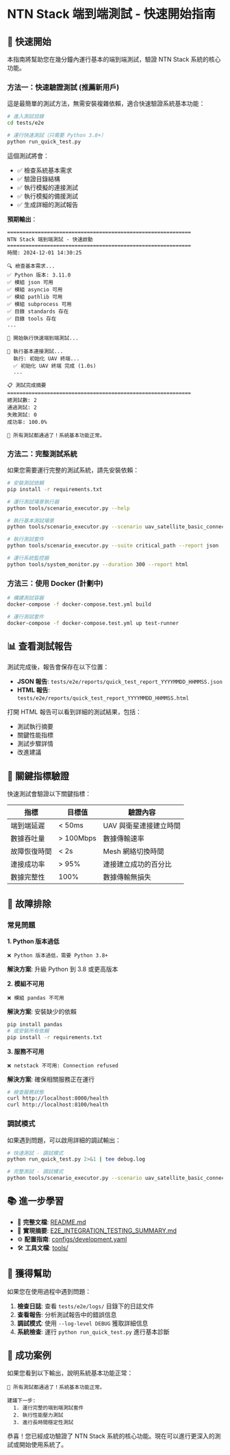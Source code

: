 # NTN Stack 端到端測試 - 快速開始指南

## 🚀 快速開始

本指南將幫助您在幾分鐘內運行基本的端到端測試，驗證 NTN Stack 系統的核心功能。

### 方法一：快速驗證測試 (推薦新用戶)

這是最簡單的測試方法，無需安裝複雜依賴，適合快速驗證系統基本功能：

```bash
# 進入測試目錄
cd tests/e2e

# 運行快速測試（只需要 Python 3.8+）
python run_quick_test.py
```

這個測試將會：

-   ✅ 檢查系統基本需求
-   ✅ 驗證目錄結構
-   ✅ 執行模擬的連接測試
-   ✅ 執行模擬的備援測試
-   ✅ 生成詳細的測試報告

**預期輸出**：

```
============================================================
NTN Stack 端到端測試 - 快速啟動
============================================================
時間: 2024-12-01 14:30:25

🔍 檢查基本需求...
✅ Python 版本: 3.11.0
✅ 模組 json 可用
✅ 模組 asyncio 可用
✅ 模組 pathlib 可用
✅ 模組 subprocess 可用
✅ 目錄 standards 存在
✅ 目錄 tools 存在
...

🚀 開始執行快速端到端測試...

🔗 執行基本連接測試...
  執行: 初始化 UAV 終端...
  ✅ 初始化 UAV 終端 完成 (1.0s)
  ...

📋 測試完成摘要
============================================================
總測試數: 2
通過測試: 2
失敗測試: 0
成功率: 100.0%

🎉 所有測試都通過了！系統基本功能正常。
```

### 方法二：完整測試系統

如果您需要運行完整的測試系統，請先安裝依賴：

```bash
# 安裝測試依賴
pip install -r requirements.txt

# 運行測試場景執行器
python tools/scenario_executor.py --help

# 執行基本測試場景
python tools/scenario_executor.py --scenario uav_satellite_basic_connectivity --report html

# 執行測試套件
python tools/scenario_executor.py --suite critical_path --report json

# 運行系統監控器
python tools/system_monitor.py --duration 300 --report html
```

### 方法三：使用 Docker (計劃中)

```bash
# 構建測試容器
docker-compose -f docker-compose.test.yml build

# 運行測試套件
docker-compose -f docker-compose.test.yml up test-runner
```

## 📊 查看測試報告

測試完成後，報告會保存在以下位置：

-   **JSON 報告**: `tests/e2e/reports/quick_test_report_YYYYMMDD_HHMMSS.json`
-   **HTML 報告**: `tests/e2e/reports/quick_test_report_YYYYMMDD_HHMMSS.html`

打開 HTML 報告可以看到詳細的測試結果，包括：

-   測試執行摘要
-   關鍵性能指標
-   測試步驟詳情
-   改進建議

## 🎯 關鍵指標驗證

快速測試會驗證以下關鍵指標：

| 指標         | 目標值    | 驗證內容               |
| ------------ | --------- | ---------------------- |
| 端到端延遲   | < 50ms    | UAV 與衛星連接建立時間 |
| 數據吞吐量   | > 100Mbps | 數據傳輸速率           |
| 故障恢復時間 | < 2s      | Mesh 網絡切換時間      |
| 連接成功率   | > 95%     | 連接建立成功的百分比   |
| 數據完整性   | 100%      | 數據傳輸無損失         |

## 🔧 故障排除

### 常見問題

**1. Python 版本過低**

```
❌ Python 版本過低，需要 Python 3.8+
```

**解決方案**: 升級 Python 到 3.8 或更高版本

**2. 模組不可用**

```
❌ 模組 pandas 不可用
```

**解決方案**: 安裝缺少的依賴

```bash
pip install pandas
# 或安裝所有依賴
pip install -r requirements.txt
```

**3. 服務不可用**

```
❌ netstack 不可用: Connection refused
```

**解決方案**: 確保相關服務正在運行

```bash
# 檢查服務狀態
curl http://localhost:8000/health
curl http://localhost:8100/health
```

### 調試模式

如果遇到問題，可以啟用詳細的調試輸出：

```bash
# 快速測試 - 調試模式
python run_quick_test.py 2>&1 | tee debug.log

# 完整測試 - 調試模式
python tools/scenario_executor.py --scenario uav_satellite_basic_connectivity --log-level DEBUG
```

## 📚 進一步學習

-   📖 **完整文檔**: [README.md](README.md)
-   🔬 **實現摘要**: [E2E_INTEGRATION_TESTING_SUMMARY.md](E2E_INTEGRATION_TESTING_SUMMARY.md)
-   ⚙️ **配置指南**: [configs/development.yaml](configs/development.yaml)
-   🛠️ **工具文檔**: [tools/](tools/)

## 🤝 獲得幫助

如果您在使用過程中遇到問題：

1. **檢查日誌**: 查看 `tests/e2e/logs/` 目錄下的日誌文件
2. **查看報告**: 分析測試報告中的錯誤信息
3. **調試模式**: 使用 `--log-level DEBUG` 獲取詳細信息
4. **系統檢查**: 運行 `python run_quick_test.py` 進行基本診斷

## 🎉 成功案例

如果您看到以下輸出，說明系統基本功能正常：

```
🎉 所有測試都通過了！系統基本功能正常。

建議下一步:
  1. 運行完整的端到端測試套件
  2. 執行性能壓力測試
  3. 進行長時間穩定性測試
```

恭喜！您已經成功驗證了 NTN Stack 系統的核心功能。現在可以進行更深入的測試或開始使用系統了。
